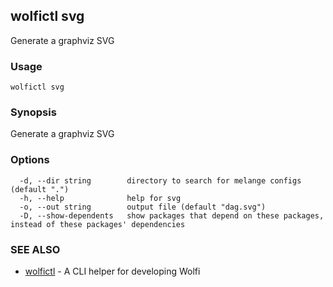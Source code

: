 ## wolfictl svg

Generate a graphviz SVG

### Usage

```
wolfictl svg
```

### Synopsis

Generate a graphviz SVG

### Options

```
  -d, --dir string        directory to search for melange configs (default ".")
  -h, --help              help for svg
  -o, --out string        output file (default "dag.svg")
  -D, --show-dependents   show packages that depend on these packages, instead of these packages' dependencies
```

### SEE ALSO

* [wolfictl](wolfictl.md)	 - A CLI helper for developing Wolfi

